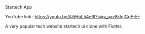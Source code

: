 Startech App

YouTube link : https://youtu.be/Ai5HoL54e6I?si=v_uxv8klqIGgF-E-
 
 A very popular tech website startech ui clone with Flutter.
